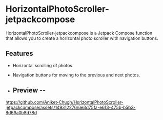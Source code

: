 # HorizontalPhotoScroller-jetpackcompose

HorizontalPhotoScroller-jetpackcompose is a Jetpack Compose function that allows you to create a horizontal photo scroller with navigation buttons.

## Features

- Horizontal scrolling of photos.
- Navigation buttons for moving to the previous and next photos.

- ## Preview --

https://github.com/Aniket-Chugh/HorizontalPhotoScroller-jetpackcompose/assets/149312276/6e3d75fa-e613-475b-b5b3-8d69a0b8d78d



